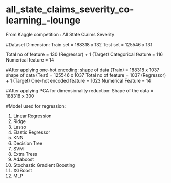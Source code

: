 # all_state_claims_severity_co-learning_-lounge

From Kaggle competition : All State Claims Severity

#Dataset Dimension:
Train set = 188318 x 132
Test set = 125546 x 131


Total no of feature = 130 (Regressor) + 1 (Target)
Categorical feature = 116
Numerical feature = 14

#After applying one-hot encoding:
shape of data (Train) = 188318 x 1037
shape of data (Test) = 125546 x 1037
Total no of feature = 1037 (Regressor) + 1 (Target)
One-hot encoded feature = 1023
Numerical Feature = 14

#After applying PCA for dimensionality reduction:
Shape of the data = 188318 x 300

#Model used for regression:
1. Linear Regression
2. Ridge
3. Lasso
4. Elastic Regressor
5. KNN
6. Decision Tree
7. SVM
8. Extra Tress
9. Adaboost
10. Stochastic Gradient Boosting
11. XGBoost
12. MLP


